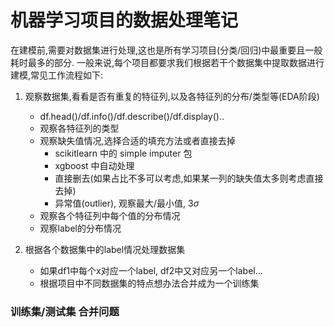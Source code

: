 # 机器学习项目的数据处理笔记
在建模前,需要对数据集进行处理,这也是所有学习项目(分类/回归)中最重要且一般耗时最多的部分. 一般来说,每个项目都要求我们根据若干个数据集中提取数据进行建模,常见工作流程如下:

1. 观察数据集,看看是否有重复的特征列,以及各特征列的分布/类型等(EDA阶段)
    - df.head()/df.info()/df.describe()/df.display()..
    - 观察各特征列的类型
    - 观察缺失值情况,选择合适的填充方法或者直接去掉
        - scikitlearn 中的 simple imputer 包
        - xgboost 中自动处理
        - 直接删去(如果占比不多可以考虑,如果某一列的缺失值太多则考虑直接去掉)
        - 异常值(outlier), 观察最大/最小值, 3$\sigma$
    - 观察各个特征列中每个值的分布情况
    - 观察label的分布情况

2. 根据各个数据集中的label情况处理数据集
    - 如果df1中每个x对应一个label, df2中又对应另一个label...
    - 根据项目中不同数据集的特点想办法合并成为一个训练集


### 训练集/测试集 合并问题
